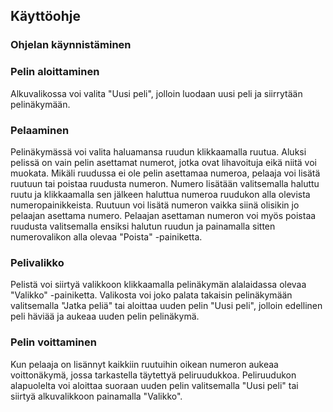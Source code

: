 ## Käyttöohje

### Ohjelan käynnistäminen 

### Pelin aloittaminen

Alkuvalikossa voi valita "Uusi peli", jolloin luodaan uusi peli ja siirrytään pelinäkymään.

### Pelaaminen

Pelinäkymässä voi valita haluamansa ruudun klikkaamalla ruutua. Aluksi pelissä on vain pelin asettamat numerot, jotka ovat lihavoituja eikä niitä voi muokata. Mikäli ruudussa ei ole pelin asettamaa numeroa, pelaaja voi lisätä ruutuun tai poistaa ruudusta numeron. Numero lisätään valitsemalla haluttu ruutu ja klikkaamalla sen jälkeen haluttua numeroa ruudukon alla olevista numeropainikkeista. Ruutuun voi lisätä numeron vaikka siinä olisikin jo pelaajan asettama numero. Pelaajan asettaman numeron voi myös poistaa ruudusta valitsemalla ensiksi halutun ruudun ja painamalla sitten numerovalikon alla olevaa "Poista" -painiketta.

### Pelivalikko

Pelistä voi siirtyä valikkoon klikkaamalla pelinäkymän alalaidassa olevaa "Valikko" -painiketta. Valikosta voi joko palata takaisin pelinäkymään valitsemalla "Jatka peliä" tai aloittaa uuden pelin "Uusi peli", jolloin edellinen peli häviää ja aukeaa uuden pelin pelinäkymä.

### Pelin voittaminen

Kun pelaaja on lisännyt kaikkiin ruutuihin oikean numeron aukeaa voittonäkymä, jossa tarkastella täytettyä peliruudukkoa. Peliruudukon alapuolelta voi aloittaa suoraan uuden pelin valitsemalla "Uusi peli" tai siirtyä alkuvalikkoon painamalla "Valikko".
